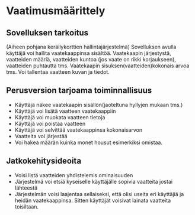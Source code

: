 # Vaatimusmäärittely

## Sovelluksen tarkoitus

(Aiheen pohjana keräilykorttien hallintajärjestelmä)
Sovelluksen avulla käyttäjä voi hallita vaatekaappinsa sisältöä. Vaatekaapin järjestystä, vaatteiden määriä, vaatteiden kuntoa (jos vaate on rikki korjaukseen), vaatteiden puhtautta tms.
Vaatekaapin sisuksen(vaatteiden)kokonais arvoa tms. Voi tallentaa vaatteen kuvan ja tiedot.


## Perusversion tarjoama toiminnallisuus

* Käyttäjä näkee vaatekaapin sisällön(jaoteltuna hyllyjen mukaan tms.)
* Käyttäjä voi lisätä vaatteen vaatekaappiin
* Käyttäjä voi muokata vaatteen tietoja
* Käyttäjä voi poistaa vaatteen
* Käyttäjä voi selvittää vaatekaappinsa kokonaisarvon
* Vaatteita voi järjestää
* Voi hakea määrän kuinka monet housut esimerkiksi omistaa.

## Jatkokehitysideoita

* Voisi listä vaatteiden yhdistelemis ominaisuuden
* Järjestelmä voi etsiä kyseiselle käyttäjälle sopivia vaatteita jostai lähteestä
* Järjestelmän voisi laajentaa sellaiseksi, että olisi useita eri käyttäjiä ja heidän vaatekaappinsa. Sitten käyttäjät voisivat lainata vaatteita toisiltaan.

